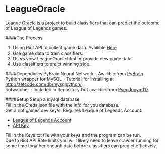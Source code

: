 LeagueOracle
============

League Oracle is a project to build classifiers that can
predict the outcome of League of Legends games. 

####The Process

1. Using Riot API to collect game data. Availible [Here](https://developer.riotgames.com/) 
2. Use game data to train classifiers.
3. Users view LeagueOracle.html to provide new game data.
4. Use classifiers to preict winning side.

####Dependicies
PyBrain Neural Network - Availible from [PyBrain](https://github.com/pybrain/pybrain) <br>
Python wrapper for MySQL - Tutorial for installing at http://zetcode.com/db/mysqlpython/ <br>
riotwatcher - Included in Repository but availible from [Pseudonym117](https://github.com/pseudonym117/Riot-Watcher) <br> 

####Setup
Setup a mysql database.<br>
Fill in the Creds.json file with the info for you database.<br> 
Get a riot games dev key/s. Requires League of Legends Account:<br>
- [League of Legends Account](https://signup.na.leagueoflegends.com/en/signup/index?realm_key=na) 
- [API Key](https://developer.riotgames.com/) 

Fill in the Keys.txt file with your keys and the program can be run. <br>
Due to Riot API Rate limits you willl likely need to leave crawler running for some time togather enough data before classifiers can predict effictively.
  
